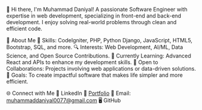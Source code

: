 👋 Hi there, I'm Muhammad Daniyal!
A passionate Software Engineer with expertise in web development, specializing in front-end and back-end development. I enjoy solving real-world problems through clean and efficient code.

🚀 About Me
🌟 Skills: CodeIgniter, PHP, Python Django, JavaScript, HTML5, Bootstrap, SQL, and more.
🔍 Interests: Web Development, AI/ML, Data Science, and Open Source Contributions.
📖 Currently Learning: Advanced React and APIs to enhance my development skills.
🤝 Open to Collaborations: Projects involving web applications or data-driven solutions.
🎯 Goals: To create impactful software that makes life simpler and more efficient.

🌐 Connect with Me
💼 LinkedIn
📂 [Portfolio](https://xpert.pk/mypotfolio)
📧 Email: muhammaddaniyal0077@gmail.com
🖥️ GitHub
